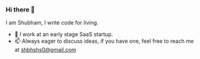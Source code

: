 ### Hi there 👋

<!--
**shbhshs/shbhshs** is a ✨ _special_ ✨ repository because its `README.md` (this file) appears on your GitHub profile.
-->

I am Shubham, I write code for living.

- :office: I work at an early stage SaaS startup.
- 📫 Always eager to discuss ideas, if you have one, feel free to reach me at [shbhshs0@gmail.com](shbhshs0@gmail.com)
